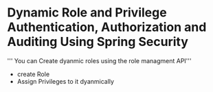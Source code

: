 # Dynamic Role and Privilege Authentication, Authorization and Auditing Using Spring Security

''' You can Create dyanmic roles using the role managment API'''
 - create Role
 - Assign Privileges to it dyanmically